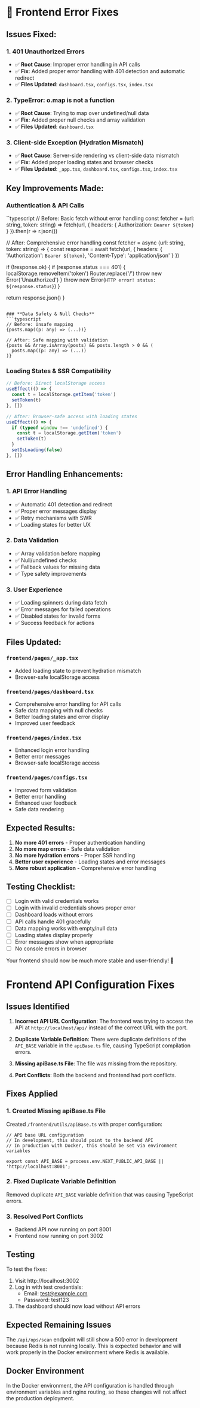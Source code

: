 # 🐛 Frontend Error Fixes

## **Issues Fixed:**

### **1. 401 Unauthorized Errors**
- ✅ **Root Cause**: Improper error handling in API calls
- ✅ **Fix**: Added proper error handling with 401 detection and automatic redirect
- ✅ **Files Updated**: `dashboard.tsx`, `configs.tsx`, `index.tsx`

### **2. TypeError: o.map is not a function**
- ✅ **Root Cause**: Trying to map over undefined/null data
- ✅ **Fix**: Added proper null checks and array validation
- ✅ **Files Updated**: `dashboard.tsx`

### **3. Client-side Exception (Hydration Mismatch)**
- ✅ **Root Cause**: Server-side rendering vs client-side data mismatch
- ✅ **Fix**: Added proper loading states and browser checks
- ✅ **Files Updated**: `_app.tsx`, `dashboard.tsx`, `configs.tsx`, `index.tsx`

## **Key Improvements Made:**

### **Authentication & API Calls**
``typescript
// Before: Basic fetch without error handling
const fetcher = (url: string, token: string) => 
  fetch(url, { headers: { Authorization: `Bearer ${token}` } }).then(r => r.json())

// After: Comprehensive error handling
const fetcher = async (url: string, token: string) => {
  const response = await fetch(url, { 
    headers: { 
      'Authorization': `Bearer ${token}`,
      'Content-Type': 'application/json'
    } 
  })
  
  if (!response.ok) {
    if (response.status === 401) {
      localStorage.removeItem('token')
      Router.replace('/')
      throw new Error('Unauthorized')
    }
    throw new Error(`HTTP error! status: ${response.status}`)
  }
  
  return response.json()
}
```

### **Data Safety & Null Checks**
```typescript
// Before: Unsafe mapping
{posts.map((p: any) => (...))}

// After: Safe mapping with validation
{posts && Array.isArray(posts) && posts.length > 0 && (
  posts.map((p: any) => (...))
)}
```

### **Loading States & SSR Compatibility**
```typescript
// Before: Direct localStorage access
useEffect(() => {
  const t = localStorage.getItem('token')
  setToken(t)
}, [])

// After: Browser-safe access with loading states
useEffect(() => {
  if (typeof window !== 'undefined') {
    const t = localStorage.getItem('token')
    setToken(t)
  }
  setIsLoading(false)
}, [])
```

## **Error Handling Enhancements:**

### **1. API Error Handling**
- ✅ Automatic 401 detection and redirect
- ✅ Proper error messages display
- ✅ Retry mechanisms with SWR
- ✅ Loading states for better UX

### **2. Data Validation**
- ✅ Array validation before mapping
- ✅ Null/undefined checks
- ✅ Fallback values for missing data
- ✅ Type safety improvements

### **3. User Experience**
- ✅ Loading spinners during data fetch
- ✅ Error messages for failed operations
- ✅ Disabled states for invalid forms
- ✅ Success feedback for actions

## **Files Updated:**

### **`frontend/pages/_app.tsx`**
- Added loading state to prevent hydration mismatch
- Browser-safe localStorage access

### **`frontend/pages/dashboard.tsx`**
- Comprehensive error handling for API calls
- Safe data mapping with null checks
- Better loading states and error display
- Improved user feedback

### **`frontend/pages/index.tsx`**
- Enhanced login error handling
- Better error messages
- Browser-safe localStorage access

### **`frontend/pages/configs.tsx`**
- Improved form validation
- Better error handling
- Enhanced user feedback
- Safe data rendering

## **Expected Results:**

1. **No more 401 errors** - Proper authentication handling
2. **No more map errors** - Safe data validation
3. **No more hydration errors** - Proper SSR handling
4. **Better user experience** - Loading states and error messages
5. **More robust application** - Comprehensive error handling

## **Testing Checklist:**

- [ ] Login with valid credentials works
- [ ] Login with invalid credentials shows proper error
- [ ] Dashboard loads without errors
- [ ] API calls handle 401 gracefully
- [ ] Data mapping works with empty/null data
- [ ] Loading states display properly
- [ ] Error messages show when appropriate
- [ ] No console errors in browser

Your frontend should now be much more stable and user-friendly! 🚀

# Frontend API Configuration Fixes

## Issues Identified

1. **Incorrect API URL Configuration**: The frontend was trying to access the API at `http://localhost/api/` instead of the correct URL with the port.

2. **Duplicate Variable Definition**: There were duplicate definitions of the `API_BASE` variable in the `apiBase.ts` file, causing TypeScript compilation errors.

3. **Missing apiBase.ts File**: The file was missing from the repository.

4. **Port Conflicts**: Both the backend and frontend had port conflicts.

## Fixes Applied

### 1. Created Missing apiBase.ts File

Created `/frontend/utils/apiBase.ts` with proper configuration:

```
// API base URL configuration
// In development, this should point to the backend API
// In production with Docker, this should be set via environment variables

export const API_BASE = process.env.NEXT_PUBLIC_API_BASE || 'http://localhost:8001';
```

### 2. Fixed Duplicate Variable Definition

Removed duplicate `API_BASE` variable definition that was causing TypeScript errors.

### 3. Resolved Port Conflicts

- Backend API now running on port 8001
- Frontend now running on port 3002

## Testing

To test the fixes:

1. Visit http://localhost:3002
2. Log in with test credentials:
   - Email: test@example.com
   - Password: test123
3. The dashboard should now load without API errors

## Expected Remaining Issues

The `/api/ops/scan` endpoint will still show a 500 error in development because Redis is not running locally. This is expected behavior and will work properly in the Docker environment where Redis is available.

## Docker Environment

In the Docker environment, the API configuration is handled through environment variables and nginx routing, so these changes will not affect the production deployment.
